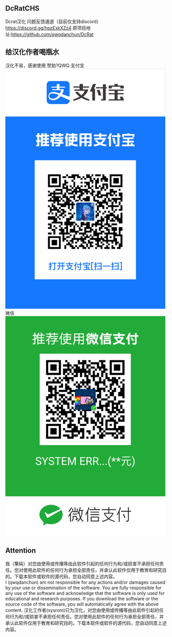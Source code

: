 ## DcRatCHS
Dcrat汉化
问题反馈通道（目前仅支持discord）https://discord.gg/hpzExkXZz4
原项目地址:https://github.com/qwqdanchun/DcRat
## 给汉化作者喝瓶水
汉化不易，感谢使用
赞助?QWQ
支付宝
<img src="https://github.com/sysrom/DcRatCHS/blob/main/AliPay.jpg" width="500px">
微信
<img src="https://github.com/sysrom/DcRatCHS/blob/main/TXPay.png" width="500px">

## Attention

我（簞純）对您由使用或传播等由此软件引起的任何行为和/或损害不承担任何责任。您对使用此软件的任何行为承担全部责任，并承认此软件仅用于教育和研究目的。下载本软件或软件的源代码，您自动同意上述内容。  
I (qwqdanchun) am not responsible for any actions and/or damages caused by your use or dissemination of the software. You are fully responsible for any use of the software and acknowledge that the software is only used for educational and research purposes. If you download the software or the source code of the software, you will automatically agree with the above content.
汉化工作者(sysrom)只为汉化，对您由使用或传播等由此软件引起的任何行为和/或损害不承担任何责任。您对使用此软件的任何行为承担全部责任，并承认此软件仅用于教育和研究目的。下载本软件或软件的源代码，您自动同意上述内容。
